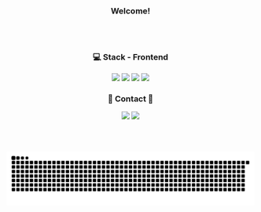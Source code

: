 

<div align = "center">

### Welcome!
<br/>
<br/>
  
### 💻 Stack - Frontend
<img src="https://img.shields.io/badge/Python-3776AB?style=flat-square&logo=python&logoColor=white"/>
<img src="https://img.shields.io/badge/React-61DAFB?style=flat-square&logo=react&logoColor=white"/>
<img src="https://img.shields.io/badge/Swift-F05138?style=flat-square&logo=swift&logoColor=white"/>
<img src="https://img.shields.io/badge/JavaScript-F7DF1E?style=flat-square&logo=javascript&logoColor=white"/>
<br/>

### 📨 Contact 📨
<a href="mailto:iumd6075@naver.com" target="_blank"><img src="https://img.shields.io/badge/Email-[1EC800]?style=flat-square&logo=naver&logoColor=white"/></a>
 <a href="https://yanni13.tistory.com/"><img src="https://img.shields.io/badge/Tech%20Blog-000000?style=flat-square&logo=Tistory&logoColor=white&link=https://velog.io/@yanni13"/></a>
 

<br/>
<br/>

![snake gif](https://github.com/yanni13/yanni13/blob/output/github-contribution-grid-snake.svg)


</div>
